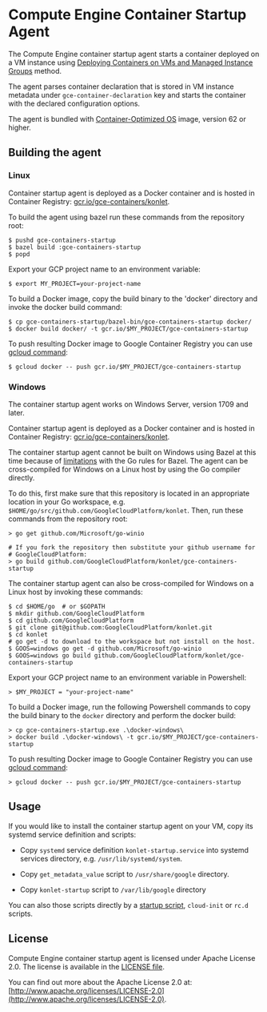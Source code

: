 # Compute Engine Container Startup Agent

The Compute Engine container startup agent starts a container deployed on a VM
instance using [Deploying Containers on VMs and Managed Instance Groups](
https://cloud.google.com/compute/docs/instance-groups/deploying-docker-containers) method.

The agent parses container declaration that is stored in VM instance metadata
under `gce-container-declaration` key and starts the container with the declared
configuration options.

The agent is bundled with [Container-Optimized OS](
https://cloud.google.com/container-optimized-os/docs/) image, version 62 or higher.

## Building the agent

### Linux

Container startup agent is deployed as a Docker container and is hosted in
Container Registry:
[gcr.io/gce-containers/konlet](http://gcr.io/gce-containers/konlet).

To build the agent using bazel run these commands from the repository root:
```shell
$ pushd gce-containers-startup
$ bazel build :gce-containers-startup
$ popd
```

Export your GCP project name to an environment variable:
```shell
$ export MY_PROJECT=your-project-name
```

To build a Docker image, copy the build binary to the 'docker' directory and
invoke the docker build command:
```shell
$ cp gce-containers-startup/bazel-bin/gce-containers-startup docker/
$ docker build docker/ -t gcr.io/$MY_PROJECT/gce-containers-startup
```

To push resulting Docker image to Google Container Registry you can use [gcloud
command](https://cloud.google.com/container-registry/docs/pushing-and-pulling):
```shell
$ gcloud docker -- push gcr.io/$MY_PROJECT/gce-containers-startup
```

### Windows

The container startup agent works on Windows Server, version 1709 and later.

Container startup agent is deployed as a Docker container and is hosted in
Container Registry:
[gcr.io/gce-containers/konlet](http://gcr.io/gce-containers/konlet).

The container startup agent cannot be built on Windows using Bazel at this time because of
[limitations](https://github.com/bazelbuild/rules_go/issues/1007) with the Go
rules for Bazel. The agent can be cross-compiled for Windows on a Linux host by
using the Go compiler directly.

To do this, first make sure that this repository is located in an appropriate
location in your Go workspace, e.g.
`$HOME/go/src/github.com/GoogleCloudPlatform/konlet`.  Then, run these commands
from the repository root:

```shell
> go get github.com/Microsoft/go-winio

# If you fork the repository then substitute your github username for
# GoogleCloudPlatform:
> go build github.com/GoogleCloudPlatform/konlet/gce-containers-startup
```

The container startup agent can also be cross-compiled for Windows on a Linux
host by invoking these commands:

```shell
$ cd $HOME/go  # or $GOPATH
$ mkdir github.com/GoogleCloudPlatform
$ cd github.com/GoogleCloudPlatform
$ git clone git@github.com:GoogleCloudPlatform/konlet.git
$ cd konlet
# go get -d to download to the workspace but not install on the host.
$ GOOS=windows go get -d github.com/Microsoft/go-winio
$ GOOS=windows go build github.com/GoogleCloudPlatform/konlet/gce-containers-startup
```

Export your GCP project name to an environment variable in Powershell:
```shell
> $MY_PROJECT = "your-project-name"
```

To build a Docker image, run the following Powershell commands to copy the build
binary to the `docker` directory and perform the docker build:
```shell
> cp gce-containers-startup.exe .\docker-windows\
> docker build .\docker-windows\ -t gcr.io/$MY_PROJECT/gce-containers-startup
```

To push resulting Docker image to Google Container Registry you can use [gcloud
command](https://cloud.google.com/container-registry/docs/pushing-and-pulling):
```shell
> gcloud docker -- push gcr.io/$MY_PROJECT/gce-containers-startup
```

## Usage

If you would like to install the container startup agent on your VM, copy its systemd service definition and scripts:

* Copy `systemd` service definition `konlet-startup.service` into systemd services directory, e.g. `/usr/lib/systemd/system`.

* Copy `get_metadata_value` script to `/usr/share/google` directory.

* Copy `konlet-startup` script to `/var/lib/google` directory


You can also those scripts directly by a [startup script](https://cloud.google.com/compute/docs/startupscript),
`cloud-init` or `rc.d` scripts.


## License

Compute Engine container startup agent is licensed under Apache License 2.0. The
license is available in the [LICENSE file](LICENSE).

You can find out more about the Apache License 2.0 at:
[http://www.apache.org/licenses/LICENSE-2.0](http://www.apache.org/licenses/LICENSE-2.0).
